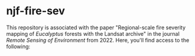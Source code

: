 # njf-fire-sev

This repository is associated with the paper "Regional-scale fire severity mapping of *Eucalyptus* forests with the Landsat archive" in the journal *Remote Sensing of Environment* from 2022. Here, you'll find access to the following: 
